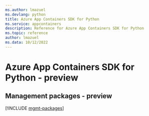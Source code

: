 ```yaml
---
ms.author: lmazuel
ms.devlang: python
title: Azure App Containers SDK for Python
ms.service: appcontainers
description: Reference for Azure App Containers SDK for Python
ms.topic: reference
author: lmazuel
ms.data: 10/12/2022
---
```

# Azure App Containers SDK for Python - preview

## Management packages - preview
[!INCLUDE [mgmt-packages](app-containers-mgmt-index.md)]